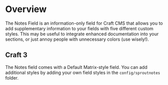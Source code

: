 # Overview

The Notes Field is an information-only field for Craft CMS that allows you to add supplementary information to your fields with five different custom styles.  This may be useful to integrate enhanced documentation into your sections, or just annoy people with unnecessary colors (use wisely!).

## Craft 3

The Notes field comes with a Default Matrix-style field. You can add additional styles by adding your own field styles in the `config/sproutnotes` folder. 
